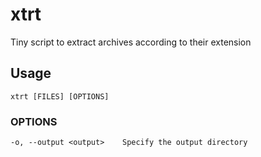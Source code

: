 # xtrt

Tiny script to extract archives according to their extension


## Usage

```shell
xtrt [FILES] [OPTIONS]
```

### OPTIONS

```
-o, --output <output>    Specify the output directory
```
